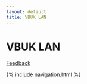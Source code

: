 ```yaml
---
layout: default
title: VBUK LAN
---
```

# VBUK LAN
<a data-nolt="button" href="https://vbuklan.nolt.io">Feedback</a><script async src="https://cdn.nolt.io/widgets.js"></script>

{% include navigation.html %}
